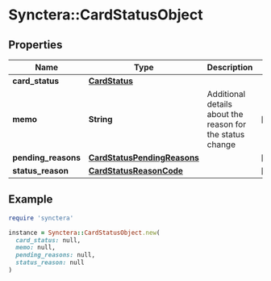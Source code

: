 # Synctera::CardStatusObject

## Properties

| Name | Type | Description | Notes |
| ---- | ---- | ----------- | ----- |
| **card_status** | [**CardStatus**](CardStatus.md) |  |  |
| **memo** | **String** | Additional details about the reason for the status change | [optional] |
| **pending_reasons** | [**CardStatusPendingReasons**](CardStatusPendingReasons.md) |  | [optional] |
| **status_reason** | [**CardStatusReasonCode**](CardStatusReasonCode.md) |  | [optional] |

## Example

```ruby
require 'synctera'

instance = Synctera::CardStatusObject.new(
  card_status: null,
  memo: null,
  pending_reasons: null,
  status_reason: null
)
```

